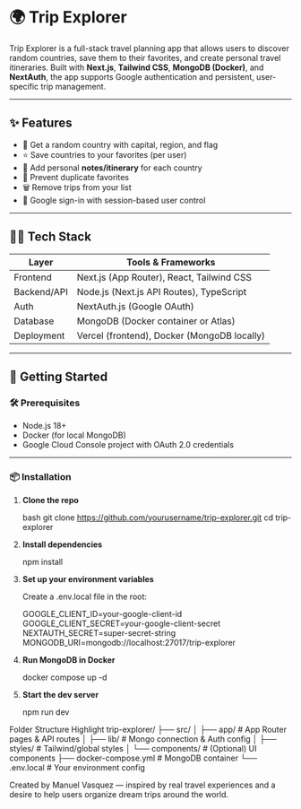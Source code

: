 # 🌍 Trip Explorer

Trip Explorer is a full-stack travel planning app that allows users to discover random countries, save them to their favorites, and create personal travel itineraries. Built with **Next.js**, **Tailwind CSS**, **MongoDB (Docker)**, and **NextAuth**, the app supports Google authentication and persistent, user-specific trip management.

---

## ✨ Features

- 🎲 Get a random country with capital, region, and flag
- ⭐ Save countries to your favorites (per user)
- 📝 Add personal **notes/itinerary** for each country
- 🔄 Prevent duplicate favorites
- 🗑 Remove trips from your list
- 🔐 Google sign-in with session-based user control

---

## 🧑‍💻 Tech Stack

| Layer       | Tools & Frameworks                          |
| ----------- | ------------------------------------------- |
| Frontend    | Next.js (App Router), React, Tailwind CSS   |
| Backend/API | Node.js (Next.js API Routes), TypeScript    |
| Auth        | NextAuth.js (Google OAuth)                  |
| Database    | MongoDB (Docker container or Atlas)         |
| Deployment  | Vercel (frontend), Docker (MongoDB locally) |

---

## 🚀 Getting Started

### 🛠️ Prerequisites

- Node.js 18+
- Docker (for local MongoDB)
- Google Cloud Console project with OAuth 2.0 credentials

---

### 📦 Installation

1.  **Clone the repo**

    bash
    git clone https://github.com/yourusername/trip-explorer.git
    cd trip-explorer

2.  **Install dependencies**

    npm install

3.  **Set up your environment variables**

    Create a .env.local file in the root:

    GOOGLE_CLIENT_ID=your-google-client-id
    GOOGLE_CLIENT_SECRET=your-google-client-secret
    NEXTAUTH_SECRET=super-secret-string
    MONGODB_URI=mongodb://localhost:27017/trip-explorer

4.  **Run MongoDB in Docker**

    docker compose up -d

5.  **Start the dev server**

    npm run dev

Folder Structure Highlight
trip-explorer/
├── src/
│ ├── app/ # App Router pages & API routes
│ ├── lib/ # Mongo connection & Auth config
│ ├── styles/ # Tailwind/global styles
│ └── components/ # (Optional) UI components
├── docker-compose.yml # MongoDB container
└── .env.local # Your environment config

Created by Manuel Vasquez — inspired by real travel experiences and a desire to help users organize dream trips around the world.
